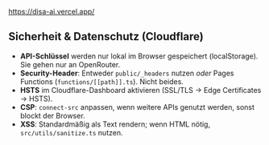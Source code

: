 https://disa-ai.vercel.app/

## Sicherheit & Datenschutz (Cloudflare)

- **API-Schlüssel** werden nur lokal im Browser gespeichert (localStorage). Sie gehen nur an OpenRouter.
- **Security-Header**: Entweder `public/_headers` nutzen _oder_ Pages Functions (`functions/[[path]].ts`). Nicht beides.
- **HSTS** im Cloudflare-Dashboard aktivieren (SSL/TLS → Edge Certificates → HSTS).
- **CSP**: `connect-src` anpassen, wenn weitere APIs genutzt werden, sonst blockt der Browser.
- **XSS**: Standardmäßig als Text rendern; wenn HTML nötig, `src/utils/sanitize.ts` nutzen.
